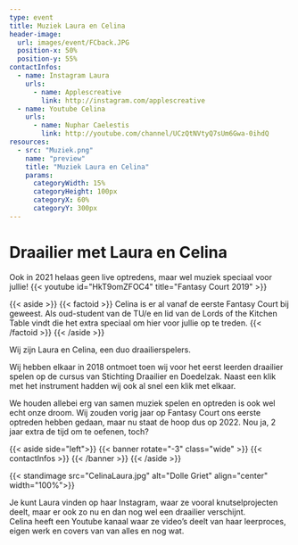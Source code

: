 ```yaml
---
type: event
title: Muziek Laura en Celina
header-image:
  url: images/event/FCback.JPG
  position-x: 50%
  position-y: 55%
contactInfos:
  - name: Instagram Laura
    urls:
      - name: Applescreative
        link: http://instagram.com/applescreative
  - name: Youtube Celina
    urls:
      - name: Nuphar Caelestis
        link: http://youtube.com/channel/UCzQtNVtyQ7sUm6Gwa-0ihdQ
resources:
  - src: "Muziek.png"
    name: "preview"
    title: "Muziek Laura en Celina"
    params:
      categoryWidth: 15%
      categoryHeight: 100px
      categoryX: 60%
      categoryY: 300px
---
```




# Draailier met Laura en Celina
Ook in 2021 helaas geen live optredens, maar wel muziek speciaal voor jullie!
{{< youtube id="HkT9omZFOC4" title="Fantasy Court 2019" >}}  

{{< aside >}}
    {{< factoid >}}
      Celina is er al vanaf de eerste Fantasy Court bij geweest. Als oud-student van de TU/e en lid van de Lords of the Kitchen Table vindt die het extra speciaal om hier voor jullie op te treden.
    {{< /factoid >}}
{{< /aside >}}

Wij zijn Laura en Celina, een duo draailierspelers.


Wij hebben elkaar in 2018 ontmoet toen wij voor het eerst leerden draailier spelen op de cursus van Stichting Draailier en Doedelzak. Naast een klik met het instrument hadden wij ook al snel een klik met elkaar.



We houden allebei erg van samen muziek spelen en optreden is ook wel echt onze droom. Wij zouden vorig jaar op Fantasy Court ons eerste optreden hebben gedaan, maar nu staat de hoop dus op 2022. Nou ja, 2 jaar extra de tijd om te oefenen, toch?  

{{< aside side="left">}}
  {{< banner rotate="-3" class="wide" >}}
      {{< contactInfos >}}
  {{< /banner >}}
{{< /aside >}}

{{< standimage src="CelinaLaura.jpg" alt="Dolle Griet" align="center" width="100%">}}  

Je kunt Laura vinden op haar Instagram, waar ze vooral knutselprojecten deelt, maar er ook zo nu en dan nog wel een draailier verschijnt.  
Celina heeft een Youtube kanaal waar ze video’s deelt van haar leerproces, eigen werk en covers van van alles en nog wat.


